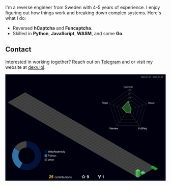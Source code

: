 I'm a reverse engineer from Sweden with 4-5 years of experience. I enjoy figuring out how things work and breaking down complex systems. Here's what I do:

- Reversed **hCaptcha** and **Funcaptcha**.
- Skilled in **Python**, **JavaScript**, **WASM**, and some **Go**.

## Contact

Interested in working together? Reach out on [Telegram](https://t.me/dexv0) and or visit my website at [dexv.lol](https://dexv.lol).

![](./profile-3d-contrib/profile-night-green.svg)
